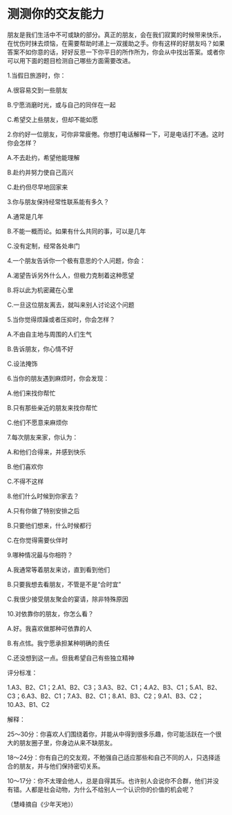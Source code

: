 # 测测你的交友能力

朋友是我们生活中不可或缺的部分。真正的朋友，会在我们寂寞的时候带来快乐，在忧伤时抹去烦恼，在需要帮助时递上一双援助之手。你有这样的好朋友吗？如果答案不如你意的话，好好反思一下你平日的所作所为，你会从中找出答案。或者你可以用下面的题目检测自己哪些方面需要改进。

1.当假日旅游时，你：

A.很容易交到一些朋友

B.宁愿消磨时光，或与自己的同伴在一起

C.希望交上些朋友，但却不能如愿

2.你约好一位朋友，可你非常疲倦。你想打电话解释一下，可是电话打不通。这时你会怎样？

A.不去赴约，希望他能理解

B.赴约并努力使自己高兴

C.赴约但尽早地回家来

3.你与朋友保持经常性联系能有多久？

A.通常是几年

B.不能一概而论。如果有什么共同的事，可以是几年

C.没有定制，经常各处串门

4.一个朋友告诉你一个极有意思的个人问题，你会：

A.渴望告诉另外什么人，但极力克制着这种愿望

B.将以此为机密藏在心里

C.一旦这位朋友离去，就叫来别人讨论这个问题

5.当你觉得烦躁或者压抑时，你会怎样？

A.不由自主地与周围的人们生气

B.告诉朋友，你心情不好

C.设法掩饰

6.当你的朋友遇到麻烦时，你会发现：

A.他们来找你帮忙

B.只有那些亲近的朋友来找你帮忙

C.他们不愿意来麻烦你

7.每次朋友来家，你认为：

A.和他们合得来，并感到快乐

B.他们喜欢你

C.不得不这样

8.他们什么时候到你家去？

A.只有你做了特别安排之后

B.只要他们想来，什么时候都行

C.在你觉得需要伙伴时

9.哪种情况最与你相符？

A.我通常等着朋友来访，直到看到他们

B.只要我想去看朋友，不管是不是“合时宜”

C.我很少接受朋友聚会的宴请，除非特殊原因

10.对依靠你的朋友，你怎么看？

A.好。我喜欢做那种可依靠的人

B.有点怵。我宁愿承担某种明确的责任

C.还没想到这一点。但我希望自己有些独立精神

评分标准：

1.A3、B2、C1；2.A1、B2、C3；3.A3、B2、C1；4.A2、B3、C1；5.A1、B2、C3；6.A3、B2、C1；7.A3、B2、C1；8.A1、B3、C2；9.A1、B3、C2；10.A3、B1、C2

解释：

25～30分：你喜欢人们围绕着你，并能从中得到很多乐趣，你可能活跃在一个很大的朋友圈子里，你身边从来不缺朋友。

18～24分：你有自己的交友观，不勉强自己适应那些和自己不同的人，只选择适合的朋友，并与他们保持密切关系。

10～17分：你不太理会他人，总是自得其乐。也许别人会说你不合群，他们并没有错。人都是社会动物，为什么不给别人一个认识你的价值的机会呢？

（慧峰摘自《少年天地》）